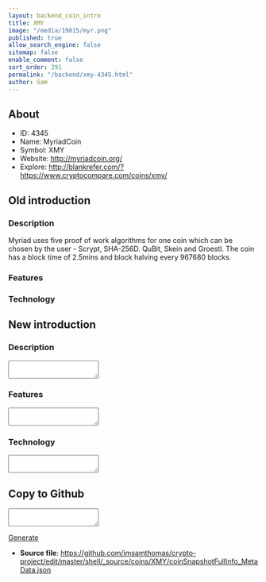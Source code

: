 ```yaml
---
layout: backend_coin_intro
title: XMY
image: "/media/19815/myr.png"
published: true
allow_search_engine: false
sitemap: false
enable_comment: false
sort_order: 291
permalink: "/backend/xmy-4345.html"
author: Sam
---
```


## About

- ID: 4345
- Name: MyriadCoin
- Symbol: XMY
- Website: http://myriadcoin.org/
- Explore: http://blankrefer.com/?https://www.cryptocompare.com/coins/xmy/


## Old introduction

### Description

<p>Myriad uses five proof of work algorithms for one coin which can be chosen by the user - Scrypt, SHA-256D. QuBit, Skein and Groestl. The coin has a block time of 2.5mins and block halving every 967680 blocks.</p>

### Features


### Technology




## New introduction


### Description
<textarea id="meta_description" name="description"></textarea>

### Features
<textarea id="meta_features" name="features"></textarea>

### Technology
<textarea id="meta_technology" name="technology"></textarea>


## Copy to Github

<textarea id="coinsnapshotfullinfo_metadata"></textarea>

<a href="#gen" onclick="generateMetaDatJson()">Generate</a>

- **Source file**: <a href="https://github.com/imsamthomas/crypto-project/edit/master/shell/_source/coins/XMY/coinSnapshotFullInfo_MetaData.json">https://github.com/imsamthomas/crypto-project/edit/master/shell/_source/coins/XMY/coinSnapshotFullInfo_MetaData.json</a>

